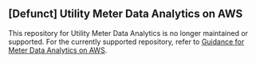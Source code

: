 ## [Defunct] Utility Meter Data Analytics on AWS

This repository for Utility Meter Data Analytics is no longer maintained or supported. For the currently supported repository, refer to [Guidance for Meter Data Analytics on AWS](https://github.com/aws-solutions-library-samples/guidance-for-meter-data-analytics-on-aws).
